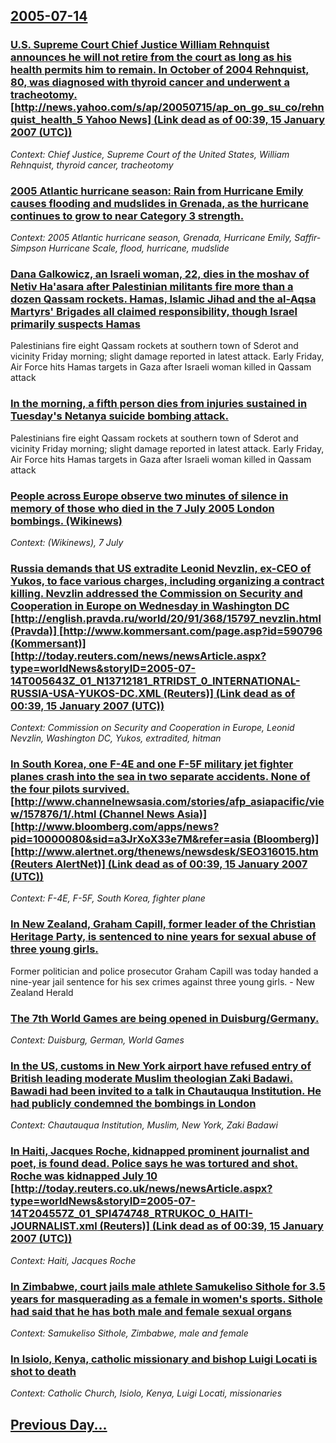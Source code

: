 ## [2005-07-14](/news/2005/07/14/index.md)

### [ U.S. Supreme Court Chief Justice William Rehnquist announces he will not retire from the court as long as his health permits him to remain. In October of 2004 Rehnquist, 80, was diagnosed with thyroid cancer and underwent a tracheotomy. [http://news.yahoo.com/s/ap/20050715/ap_on_go_su_co/rehnquist_health_5 Yahoo News] (Link dead as of 00:39, 15 January 2007 (UTC))](/news/2005/07/14/u-s-supreme-court-chief-justice-william-rehnquist-announces-he-will-not-retire-from-the-court-as-long-as-his-health-permits-him-to-remain.md)
_Context: Chief Justice, Supreme Court of the United States, William Rehnquist, thyroid cancer, tracheotomy_

### [ 2005 Atlantic hurricane season: Rain from Hurricane Emily causes flooding and mudslides in Grenada, as the hurricane continues to grow to near Category 3 strength. ](/news/2005/07/14/2005-atlantic-hurricane-season-rain-from-hurricane-emily-causes-flooding-and-mudslides-in-grenada-as-the-hurricane-continues-to-grow-to-n.md)
_Context: 2005 Atlantic hurricane season, Grenada, Hurricane Emily, Saffir-Simpson Hurricane Scale, flood, hurricane, mudslide_

### [ Dana Galkowicz, an Israeli woman, 22, dies in the moshav of Netiv Ha'asara after Palestinian militants fire more than a dozen Qassam rockets. Hamas, Islamic Jihad and the al-Aqsa Martyrs' Brigades all claimed responsibility, though Israel primarily suspects Hamas ](/news/2005/07/14/dana-galkowicz-an-israeli-woman-22-dies-in-the-moshav-of-netiv-ha-asara-after-palestinian-militants-fire-more-than-a-dozen-qassam-rocket.md)
Palestinians fire eight Qassam rockets at southern town of Sderot and vicinity Friday morning; slight damage reported in latest attack. Early Friday, Air Force hits Hamas targets in Gaza after Israeli woman killed in Qassam attack

### [ In the morning, a fifth person dies from injuries sustained in Tuesday's Netanya suicide bombing attack. ](/news/2005/07/14/in-the-morning-a-fifth-person-dies-from-injuries-sustained-in-tuesday-s-netanya-suicide-bombing-attack.md)
Palestinians fire eight Qassam rockets at southern town of Sderot and vicinity Friday morning; slight damage reported in latest attack. Early Friday, Air Force hits Hamas targets in Gaza after Israeli woman killed in Qassam attack

### [ People across Europe observe two minutes of silence in memory of those who died in the 7 July 2005 London bombings. (Wikinews)](/news/2005/07/14/people-across-europe-observe-two-minutes-of-silence-in-memory-of-those-who-died-in-the-7-july-2005-london-bombings-wikinews.md)
_Context: (Wikinews), 7 July_

### [ Russia demands that US extradite Leonid Nevzlin, ex-CEO of Yukos, to face various charges, including organizing a contract killing. Nevzlin addressed the Commission on Security and Cooperation in Europe on Wednesday in Washington DC [http://english.pravda.ru/world/20/91/368/15797_nevzlin.html (Pravda)] [http://www.kommersant.com/page.asp?id=590796 (Kommersant)] [http://today.reuters.com/news/newsArticle.aspx?type=worldNews&storyID=2005-07-14T005643Z_01_N13712181_RTRIDST_0_INTERNATIONAL-RUSSIA-USA-YUKOS-DC.XML (Reuters)] (Link dead as of 00:39, 15 January 2007 (UTC))](/news/2005/07/14/russia-demands-that-us-extradite-leonid-nevzlin-ex-ceo-of-yukos-to-face-various-charges-including-organizing-a-contract-killing-nevzlin.md)
_Context: Commission on Security and Cooperation in Europe, Leonid Nevzlin, Washington DC, Yukos, extradited, hitman_

### [ In South Korea, one F-4E and one F-5F military jet fighter planes crash into the sea in two separate accidents. None of the four pilots survived. [http://www.channelnewsasia.com/stories/afp_asiapacific/view/157876/1/.html (Channel News Asia)] [http://www.bloomberg.com/apps/news?pid=10000080&sid=a3JrXoX33e7M&refer=asia (Bloomberg)] [http://www.alertnet.org/thenews/newsdesk/SEO316015.htm (Reuters AlertNet)] (Link dead as of 00:39, 15 January 2007 (UTC))](/news/2005/07/14/in-south-korea-one-f-4e-and-one-f-5f-military-jet-fighter-planes-crash-into-the-sea-in-two-separate-accidents-none-of-the-four-pilots-sur.md)
_Context: F-4E, F-5F, South Korea, fighter plane_

### [ In New Zealand, Graham Capill, former leader of the Christian Heritage Party, is sentenced to nine years for sexual abuse of three young girls. ](/news/2005/07/14/in-new-zealand-graham-capill-former-leader-of-the-christian-heritage-party-is-sentenced-to-nine-years-for-sexual-abuse-of-three-young-gi.md)
Former politician and police prosecutor Graham Capill was today handed a nine-year jail sentence for his sex crimes against three young girls. - New Zealand Herald

### [ The 7th World Games are being opened in Duisburg/Germany.](/news/2005/07/14/the-7th-world-games-are-being-opened-in-duisburg-germany.md)
_Context: Duisburg, German, World Games_

### [ In the US, customs in New York airport have refused entry of British leading moderate Muslim theologian Zaki Badawi. Bawadi had been invited to a talk in Chautauqua Institution. He had publicly condemned the bombings in London ](/news/2005/07/14/in-the-us-customs-in-new-york-airport-have-refused-entry-of-british-leading-moderate-muslim-theologian-zaki-badawi-bawadi-had-been-invite.md)
_Context: Chautauqua Institution, Muslim, New York, Zaki Badawi_

### [ In Haiti, Jacques Roche, kidnapped prominent journalist and poet, is found dead. Police says he was tortured and shot. Roche was kidnapped July 10 [http://today.reuters.co.uk/news/newsArticle.aspx?type=worldNews&storyID=2005-07-14T204557Z_01_SPI474748_RTRUKOC_0_HAITI-JOURNALIST.xml (Reuters)] (Link dead as of 00:39, 15 January 2007 (UTC))](/news/2005/07/14/in-haiti-jacques-roche-kidnapped-prominent-journalist-and-poet-is-found-dead-police-says-he-was-tortured-and-shot-roche-was-kidnapped.md)
_Context: Haiti, Jacques Roche_

### [ In Zimbabwe, court jails male athlete Samukeliso Sithole for 3.5 years for masquerading as a female in women's sports. Sithole had said that he has both male and female sexual organs ](/news/2005/07/14/in-zimbabwe-court-jails-male-athlete-samukeliso-sithole-for-3-5-years-for-masquerading-as-a-female-in-women-s-sports-sithole-had-said-tha.md)
_Context: Samukeliso Sithole, Zimbabwe, male and female_

### [ In Isiolo, Kenya, catholic missionary and bishop Luigi Locati is shot to death ](/news/2005/07/14/in-isiolo-kenya-catholic-missionary-and-bishop-luigi-locati-is-shot-to-death.md)
_Context: Catholic Church, Isiolo, Kenya, Luigi Locati, missionaries_

## [Previous Day...](/news/2005/07/13/index.md)

